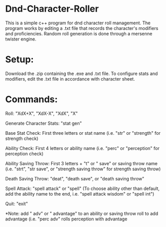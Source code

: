 # Dnd-Character-Roller
This is a simple c++ program for dnd character roll management. The program works by editing a .txt file that records the character's modifiers and proficiencies. Random roll generation is done through a mersenne twister engine.

# Setup:

Download the .zip containing the .exe and .txt file. To configure stats and modifiers, edit the .txt file in accordance with character sheet.

# Commands:

Roll: "XdX+X", "XdX-X", "XdX\", "X"

Generate Character Stats: "stat gen"

Base Stat Check: First three letters or stat name (i.e. "str" or "strength" for strength check)

Ability Check: First 4 letters or ability name (i.e. "perc" or "perception" for perception check)

Ability Saving Throw: First 3 letters + "t" or " save" or saving throw name (i.e. "strt", "str save", or "strength saving throw" for strength saving throw)

Death Saving Throw: "deat", "death save", or "death saving throw"

Spell Attack: "spell attack" or "spell" (To choose ability other than default, add the ability name to the end, i.e. "spell attack wisdom" or "spell int")

Quit: "exit"

*Note: add " adv" or " advantage" to an ability or saving throw roll to add advantage (i.e. "perc adv" rolls perception with advantage
